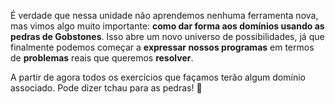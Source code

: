 É verdade que nessa unidade não aprendemos nenhuma ferramenta nova, mas vimos algo muito importante: **como dar forma aos domínios usando as pedras de Gobstones**. Isso abre um novo universo de possibilidades, já que finalmente podemos começar a **expressar nossos programas** em termos de **problemas** reais que queremos **resolver**.

A partir de agora todos os exercícios que façamos terão algum domínio associado. Pode dizer tchau para as pedras! :wave:
 
